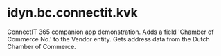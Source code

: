 ﻿# idyn.bc.connectit.kvk

ConnectIT 365 companion app demonstration.
Adds a field 'Chamber of Commerce No.' to the Vendor entity.
Gets address data from the Dutch Chamber of Commerce. 
